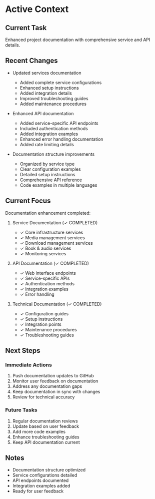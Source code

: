 # Active Context

## Current Task
Enhanced project documentation with comprehensive service and API details.

## Recent Changes
- Updated services documentation
  * Added complete service configurations
  * Enhanced setup instructions
  * Added integration details
  * Improved troubleshooting guides
  * Added maintenance procedures

- Enhanced API documentation
  * Added service-specific API endpoints
  * Included authentication methods
  * Added integration examples
  * Enhanced error handling documentation
  * Added rate limiting details

- Documentation structure improvements
  * Organized by service type
  * Clear configuration examples
  * Detailed setup instructions
  * Comprehensive API reference
  * Code examples in multiple languages

## Current Focus
Documentation enhancement completed:

1. Service Documentation (✓ COMPLETED)
   - ✓ Core infrastructure services
   - ✓ Media management services
   - ✓ Download management services
   - ✓ Book & audio services
   - ✓ Monitoring services

2. API Documentation (✓ COMPLETED)
   - ✓ Web interface endpoints
   - ✓ Service-specific APIs
   - ✓ Authentication methods
   - ✓ Integration examples
   - ✓ Error handling

3. Technical Documentation (✓ COMPLETED)
   - ✓ Configuration guides
   - ✓ Setup instructions
   - ✓ Integration points
   - ✓ Maintenance procedures
   - ✓ Troubleshooting guides

## Next Steps

### Immediate Actions
1. Push documentation updates to GitHub
2. Monitor user feedback on documentation
3. Address any documentation gaps
4. Keep documentation in sync with changes
5. Review for technical accuracy

### Future Tasks
1. Regular documentation reviews
2. Update based on user feedback
3. Add more code examples
4. Enhance troubleshooting guides
5. Keep API documentation current

## Notes
- Documentation structure optimized
- Service configurations detailed
- API endpoints documented
- Integration examples added
- Ready for user feedback